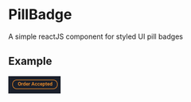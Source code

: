 # PillBadge

A simple reactJS component for styled UI pill badges

## Example

![Example Pill Badge](example-pill-badge.png)
